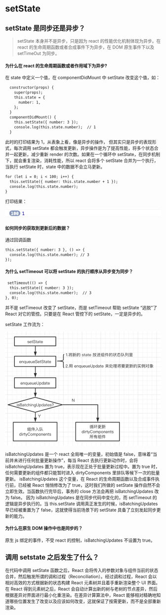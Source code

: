 # setState

## setState 是同步还是异步？

> setState 本身并不是异步，只是因为 react 的性能优化机制体现为异步。在 react 的生命周期函数或者合成事件下为异步，在 DOM 原生事件下以及 setTimeOut 为同步。

#### 为什么在 react 的生命周期函数或者作用域下为异步?

在 state 中定义一个值，在 componentDidMount 中 setState 改变这个值，如：

```
  constructor(props) {
    super(props);
    this.state = {
      number: 1,
    };
  }
  componentDidMount() {
    this.setState({ number: 3 });
    console.log(this.state.number);  // 1
  }
```

此时的打印结果为 1，从表象上看，像是异步的操作， 但其实只是异步的表现形式，每次调用 setState 都会触发更新，异步操作是为了提高性能，将多个状态合并一起更新，减少重新 render 的次数。如果在一个循环中 setState，在同步机制下，就会重复渲染，消耗性能，所以 react 会将多个 setState 合并为一个执行，当执行 setState 时，state 中的数据不会立马更新。

```
for (let i = 0; i < 100; i++) {
  this.setState({ number: this.state.number + 1 });
  console.log(this.state.number);
}
```

打印结果：

<img src="./img/setState1.png" width="600">

#### 如何同步的获取到更新后的数据？

通过回调函数

```
this.setState({ number: 3 }, () => {
  console.log(this.state.number); // 3
});
```

#### 为什么 setTimeout 可以将 setState 的执行顺序从异步变为同步？

```
 setTimeout(() => {
  this.setState({ number: 3 });
  console.log(this.state.number);  // 3
}, 0);
```

并不是 setTimeout 改变了 setState，而是 setTimeout 帮助 setState “逃脱”了 React 对它的管控。只要是在 React 管控下的 setState，一定是异步的。

setState 工作流为：

<img src="./img/setState2.png" width="600">

isBatchingUpdates 是一个 react 全局唯一的变量，初始值是 false，意味着“当前并未进行任何批量更新操作”，每当 React 去执行更新动作时，会将 isBatchingUpdates 置为 true，表示现在正处于批量更新过程中。置为 true 时，任何需要更新的组件都只能暂时进入 dirtyComponents 里排队等候下一次的批量更新。
isBatchingUpdates 这个变量，在 React 的生命周期函数以及合成事件执行前，已经被 React 悄悄修改为了 true，这时我们所做的 setState 操作自然不会立即生效。当函数执行完毕后，事务的 close 方法会再把 isBatchingUpdates 改为 false。
因为 isBatchingUpdates 是在同步代码中变化的，而 setTimeout 的逻辑是异步执行的。当 this.setState 调用真正发生的时候，isBatchingUpdates 早已经被重置为了 false，这就使得当前场景下的 setState 具备了立刻发起同步更新的能力。

#### 为什么在原生 DOM 操作中也是同步的？

原生 js 绑定的事件，不受 react 的控制，isBatchingUpdates 不设置为 true。

## 调用 setstate 之后发生了什么？

在代码中调用 setState 函数之后，React 会将传入的参数对象与组件当前的状态合并，然后触发所谓的调和过程（Reconciliation）。经过调和过程，React 会以相对高效的方式根据新的状态构建 React 元素树并且着手重新渲染整个 UI 界面。在 React 得到元素树之后，React 会自动计算出新的树与老树的节点差异，然后根据差异对界面进行最小化重渲染。在差异计算算法中，React 能够相对精确地知道哪些位置发生了改变以及应该如何改变，这就保证了按需更新，而不是全部重新渲染。
